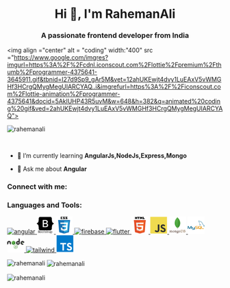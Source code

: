 <h1 align="center">Hi 👋, I'm RahemanAli</h1>
<h3 align="center">A passionate frontend developer from India</h3>


<img align ="center" alt = "coding" width:"400" src ="https://www.google.com/imgres?imgurl=https%3A%2F%2Fcdnl.iconscout.com%2Flottie%2Fpremium%2Fthumb%2Fprogrammer-4375641-3645911.gif&tbnid=I27d9Sp9_gAr5M&vet=12ahUKEwjt4dvy1LuEAxV5vWMGHf3HCrgQMygMegUIARCYAQ..i&imgrefurl=https%3A%2F%2Ficonscout.com%2Flottie-animation%2Fprogrammer-4375641&docid=5AklUHP43R5uvM&w=648&h=382&q=animated%20coding%20gif&ved=2ahUKEwjt4dvy1LuEAxV5vWMGHf3HCrgQMygMegUIARCYAQ">

<p align="left"> <img src="https://komarev.com/ghpvc/?username=rahemanali&label=Profile%20views&color=0e75b6&style=flat" alt="rahemanali" /> </p>

<p align="left"> <a href="https://twitter.com/" target="blank"><img src="https://img.shields.io/twitter/follow/?logo=twitter&style=for-the-badge" alt="" /></a> </p>

- 🌱 I’m currently learning **AngularJs,NodeJs,Express,Mongo**

- 💬 Ask me about **Angular**

<h3 align="left">Connect with me:</h3>
<p align="left">
</p>

<h3 align="left">Languages and Tools:</h3>
<p align="left"> <a href="https://angular.io" target="_blank" rel="noreferrer"> <img src="https://angular.io/assets/images/logos/angular/angular.svg" alt="angular" width="40" height="40"/> </a> <a href="https://getbootstrap.com" target="_blank" rel="noreferrer"> <img src="https://raw.githubusercontent.com/devicons/devicon/master/icons/bootstrap/bootstrap-plain-wordmark.svg" alt="bootstrap" width="40" height="40"/> </a> <a href="https://www.w3schools.com/css/" target="_blank" rel="noreferrer"> <img src="https://raw.githubusercontent.com/devicons/devicon/master/icons/css3/css3-original-wordmark.svg" alt="css3" width="40" height="40"/> </a> <a href="https://firebase.google.com/" target="_blank" rel="noreferrer"> <img src="https://www.vectorlogo.zone/logos/firebase/firebase-icon.svg" alt="firebase" width="40" height="40"/> </a> <a href="https://flutter.dev" target="_blank" rel="noreferrer"> <img src="https://www.vectorlogo.zone/logos/flutterio/flutterio-icon.svg" alt="flutter" width="40" height="40"/> </a> <a href="https://www.w3.org/html/" target="_blank" rel="noreferrer"> <img src="https://raw.githubusercontent.com/devicons/devicon/master/icons/html5/html5-original-wordmark.svg" alt="html5" width="40" height="40"/> </a> <a href="https://developer.mozilla.org/en-US/docs/Web/JavaScript" target="_blank" rel="noreferrer"> <img src="https://raw.githubusercontent.com/devicons/devicon/master/icons/javascript/javascript-original.svg" alt="javascript" width="40" height="40"/> </a> <a href="https://www.mongodb.com/" target="_blank" rel="noreferrer"> <img src="https://raw.githubusercontent.com/devicons/devicon/master/icons/mongodb/mongodb-original-wordmark.svg" alt="mongodb" width="40" height="40"/> </a> <a href="https://www.mysql.com/" target="_blank" rel="noreferrer"> <img src="https://raw.githubusercontent.com/devicons/devicon/master/icons/mysql/mysql-original-wordmark.svg" alt="mysql" width="40" height="40"/> </a> <a href="https://nodejs.org" target="_blank" rel="noreferrer"> <img src="https://raw.githubusercontent.com/devicons/devicon/master/icons/nodejs/nodejs-original-wordmark.svg" alt="nodejs" width="40" height="40"/> </a> <a href="https://tailwindcss.com/" target="_blank" rel="noreferrer"> <img src="https://www.vectorlogo.zone/logos/tailwindcss/tailwindcss-icon.svg" alt="tailwind" width="40" height="40"/> </a> <a href="https://www.typescriptlang.org/" target="_blank" rel="noreferrer"> <img src="https://raw.githubusercontent.com/devicons/devicon/master/icons/typescript/typescript-original.svg" alt="typescript" width="40" height="40"/> </a> </p>

<p><img align="left" src="https://github-readme-stats.vercel.app/api/top-langs?username=rahemanali&show_icons=true&locale=en&layout=compact" alt="rahemanali" /></p>

<p>&nbsp;<img align="center" src="https://github-readme-stats.vercel.app/api?username=rahemanali&show_icons=true&locale=en" alt="rahemanali" /></p>

<p><img align="center" src="https://github-readme-streak-stats.herokuapp.com/?user=rahemanali&" alt="rahemanali" /></p>
